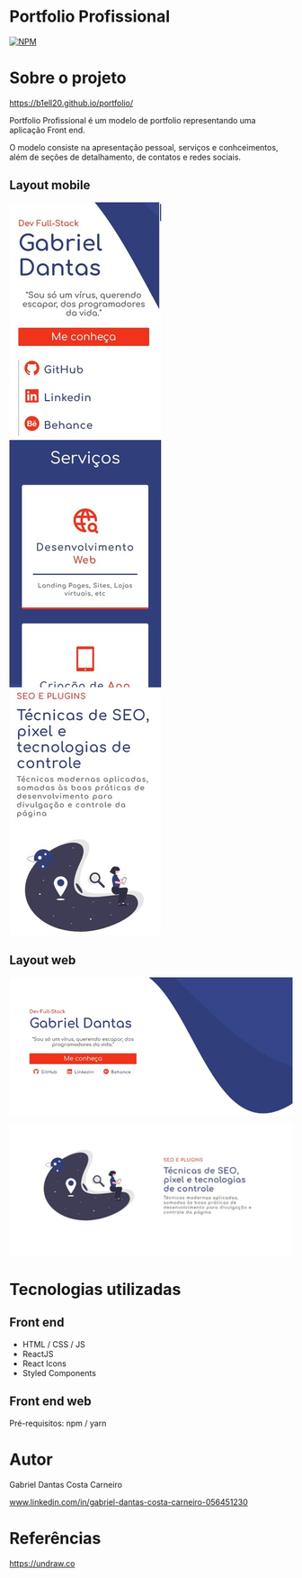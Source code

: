 # Portfolio Profissional
[![NPM](https://img.shields.io/npm/l/react)](https://github.com/B1ELL20/portfolio/blob/main/LICENSE)

# Sobre o projeto

https://b1ell20.github.io/portfolio/

Portfolio Profissional é um modelo de portfolio representando uma aplicação Front end.

O modelo consiste na apresentação pessoal, serviços e conhceimentos, além de seções de detalhamento, de contatos e redes sociais.

## Layout mobile
![Mobile 1](https://github.com/B1ELL20/portfolio/blob/main/assets/mobile1.jpg) ![Mobile 2](https://github.com/B1ELL20/portfolio/blob/main/assets/mobile2.jpg) ![Mobile 3](https://github.com/B1ELL20/portfolio/blob/main/assets/mobile3.jpg)

## Layout web
![Web 1](https://github.com/B1ELL20/portfolio/blob/main/assets/web1.jpg)

![Web 2](https://github.com/B1ELL20/portfolio/blob/main/assets/web2.jpg)

# Tecnologias utilizadas

## Front end
- HTML / CSS / JS
- ReactJS
- React Icons
- Styled Components

## Front end web
Pré-requisitos: npm / yarn

# Autor

Gabriel Dantas Costa Carneiro

www.linkedin.com/in/gabriel-dantas-costa-carneiro-056451230

# Referências

https://undraw.co
